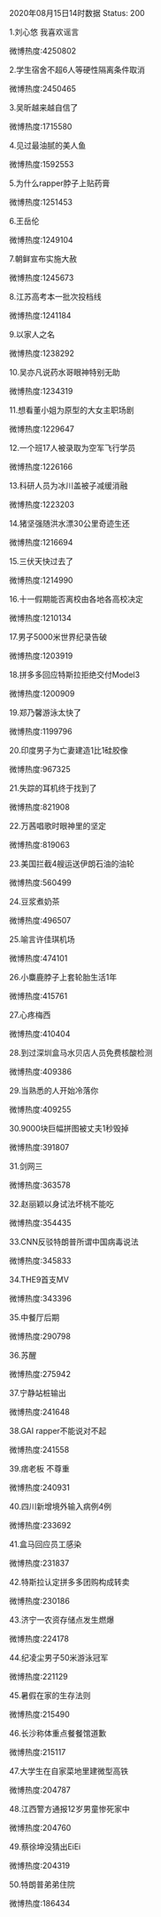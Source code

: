 2020年08月15日14时数据
Status: 200

1.刘心悠 我喜欢谣言

微博热度:4250802

2.学生宿舍不超6人等硬性隔离条件取消

微博热度:2450465

3.吴昕越来越自信了

微博热度:1715580

4.见过最油腻的美人鱼

微博热度:1592553

5.为什么rapper脖子上贴药膏

微博热度:1251453

6.王岳伦

微博热度:1249104

7.朝鲜宣布实施大赦

微博热度:1245673

8.江苏高考本一批次投档线

微博热度:1241184

9.以家人之名

微博热度:1238292

10.吴亦凡说药水哥眼神特别无助

微博热度:1234319

11.想看董小姐为原型的大女主职场剧

微博热度:1229647

12.一个班17人被录取为空军飞行学员

微博热度:1226166

13.科研人员为冰川盖被子减缓消融

微博热度:1223203

14.猪坚强随洪水漂30公里奇迹生还

微博热度:1216694

15.三伏天快过去了

微博热度:1214990

16.十一假期能否离校由各地各高校决定

微博热度:1210134

17.男子5000米世界纪录告破

微博热度:1203919

18.拼多多回应特斯拉拒绝交付Model3

微博热度:1200909

19.郑乃馨游泳太快了

微博热度:1199796

20.印度男子为亡妻建造1比1硅胶像

微博热度:967325

21.失踪的耳机终于找到了

微博热度:821908

22.万茜唱歌时眼神里的坚定

微博热度:819063

23.美国拦截4艘运送伊朗石油的油轮

微博热度:560499

24.豆浆煮奶茶

微博热度:496507

25.喻言许佳琪机场

微博热度:474101

26.小麋鹿脖子上套轮胎生活1年

微博热度:415761

27.心疼梅西

微博热度:410404

28.到过深圳盒马水贝店人员免费核酸检测

微博热度:409386

29.当熟悉的人开始冷落你

微博热度:409255

30.9000块巨幅拼图被丈夫1秒毁掉

微博热度:391807

31.剑网三

微博热度:363578

32.赵丽颖以身试法坏桃不能吃

微博热度:354435

33.CNN反驳特朗普所谓中国病毒说法

微博热度:345833

34.THE9首支MV

微博热度:343396

35.中餐厅后期

微博热度:290798

36.苏醒

微博热度:275942

37.宁静站桩输出

微博热度:241648

38.GAI rapper不能说对不起

微博热度:241558

39.痞老板 不尊重

微博热度:240931

40.四川新增境外输入病例4例

微博热度:233692

41.盒马回应员工感染

微博热度:231837

42.特斯拉认定拼多多团购构成转卖

微博热度:230186

43.济宁一农资存储点发生燃爆

微博热度:224178

44.纪凌尘男子50米游泳冠军

微博热度:221129

45.暑假在家的生存法则

微博热度:215490

46.长沙称体重点餐餐馆道歉

微博热度:215117

47.大学生在自家菜地里建微型高铁

微博热度:204787

48.江西警方通报12岁男童惨死家中

微博热度:204760

49.蔡徐坤没猜出EiEi

微博热度:204319

50.特朗普弟弟住院

微博热度:186434

